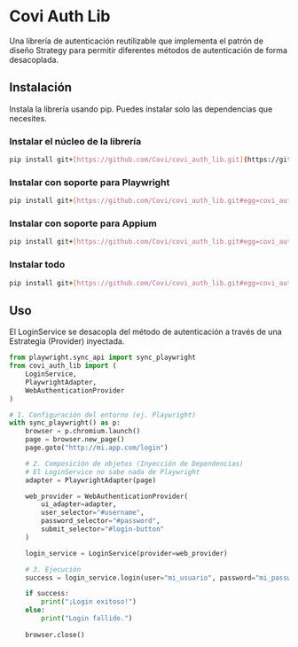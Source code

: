 # Covi Auth Lib
Una librería de autenticación reutilizable que implementa el patrón de diseño Strategy para permitir diferentes métodos de autenticación de forma desacoplada.

## Instalación
Instala la librería usando pip. Puedes instalar solo las dependencias que necesites.

### Instalar el núcleo de la librería
```bash
pip install git+[https://github.com/Covi/covi_auth_lib.git](https://github.com/Covi/covi_auth_lib.git)
```
### Instalar con soporte para Playwright
```bash
pip install git+[https://github.com/Covi/covi_auth_lib.git#egg=covi_auth_lib](https://github.com/Covi/covi_auth_lib.git#egg=covi_auth_lib)[playwright]
```
### Instalar con soporte para Appium
```bash
pip install git+[https://github.com/Covi/covi_auth_lib.git#egg=covi_auth_lib](https://github.com/Covi/covi_auth_lib.git#egg=covi_auth_lib)[appium]
```
### Instalar todo
```bash
pip install git+[https://github.com/Covi/covi_auth_lib.git#egg=covi_auth_lib](https://github.com/Covi/covi_auth_lib.git#egg=covi_auth_lib)[all]
```

## Uso
El LoginService se desacopla del método de autenticación a través de una Estrategia (Provider) inyectada.

```python
from playwright.sync_api import sync_playwright
from covi_auth_lib import (
    LoginService, 
    PlaywrightAdapter, 
    WebAuthenticationProvider
)

# 1. Configuración del entorno (ej. Playwright)
with sync_playwright() as p:
    browser = p.chromium.launch()
    page = browser.new_page()
    page.goto("http://mi.app.com/login")

    # 2. Composición de objetos (Inyección de Dependencias)
    # El LoginService no sabe nada de Playwright
    adapter = PlaywrightAdapter(page)

    web_provider = WebAuthenticationProvider(
        ui_adapter=adapter,
        user_selector="#username",
        password_selector="#password",
        submit_selector="#login-button"
    )

    login_service = LoginService(provider=web_provider)

    # 3. Ejecución
    success = login_service.login(user="mi_usuario", password="mi_password")

    if success:
        print("¡Login exitoso!")
    else:
        print("Login fallido.")
    
    browser.close()
```
